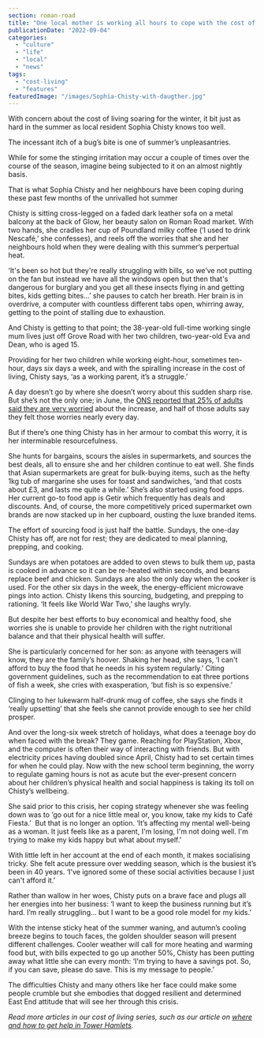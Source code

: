 ```yaml
---
section: roman-road
title: "One local mother is working all hours to cope with the cost of living"
publicationDate: "2022-09-04"
categories: 
  - "culture"
  - "life"
  - "local"
  - "news"
tags: 
  - "cost-living"
  - "features"
featuredImage: "/images/Sophia-Chisty-with-daugther.jpg"
---
```


With concern about the cost of living soaring for the winter, it bit just as hard in the summer as local resident Sophia Chisty knows too well.

The incessant itch of a bug’s bite is one of summer’s unpleasantries.

While for some the stinging irritation may occur a couple of times over the course of the season, imagine being subjected to it on an almost nightly basis.

That is what Sophia Chisty and her neighbours have been coping during these past few months of the unrivalled hot summer

Chisty is sitting cross-legged on a faded dark leather sofa on a metal balcony at the back of Glow, her beauty salon on Roman Road market. With two hands, she cradles her cup of Poundland milky coffee (‘I used to drink Nescafé,’ she confesses), and reels off the worries that she and her neighbours hold when they were dealing with this summer’s perpertual heat.

‘It's been so hot but they're really struggling with bills, so we’ve not putting on the fan but instead we have all the windows open but then that's dangerous for burglary and you get all these insects flying in and getting bites, kids getting bites…’ she pauses to catch her breath. Her brain is in overdrive, a computer with countless different tabs open, whirring away, getting to the point of stalling due to exhaustion.

And Chisty is getting to that point; the 38-year-old full-time working single mum lives just off Grove Road with her two children, two-year-old Eva and Dean, who is aged 15.

Providing for her two children while working eight-hour, sometimes ten-hour, days six days a week, and with the spiralling increase in the cost of living, Chisty says, ‘as a working parent, it’s a struggle.’

A day doesn’t go by where she doesn’t worry about this sudden sharp rise. But she’s not the only one; in June, the [ONS reported that 25% of adults said they are very worried](https://www.ons.gov.uk/peoplepopulationandcommunity/wellbeing/articles/worriesabouttherisingcostsoflivinggreatbritain/apriltomay2022) about the increase, and half of those adults say they felt those worries nearly every day.

But if there’s one thing Chisty has in her armour to combat this worry, it is her interminable resourcefulness.

She hunts for bargains, scours the aisles in supermarkets, and sources the best deals, all to ensure she and her children continue to eat well. She finds that Asian supermarkets are great for bulk-buying items, such as the hefty 1kg tub of margarine she uses for toast and sandwiches, ‘and that costs about £3, and lasts me quite a while.’ She’s also started using food apps. Her current go-to food app is Getir which frequently has deals and discounts. And, of course, the more competitively priced supermarket own brands are now stacked up in her cupboard, ousting the luxe branded items.

The effort of sourcing food is just half the battle. Sundays, the one-day Chisty has off, are not for rest; they are dedicated to meal planning, prepping, and cooking.

Sundays are when potatoes are added to oven stews to bulk them up, pasta is cooked in advance so it can be re-heated within seconds, and beans replace beef and chicken. Sundays are also the only day when the cooker is used. For the other six days in the week, the energy-efficient microwave pings into action. Chisty likens this sourcing, budgeting, and prepping to rationing. ‘It feels like World War Two,’ she laughs wryly.

But despite her best efforts to buy economical and healthy food, she worries she is unable to provide her children with the right nutritional balance and that their physical health will suffer.

She is particularly concerned for her son: as anyone with teenagers will know, they are the family’s hoover. Shaking her head, she says, ‘I can't afford to buy the food that he needs in his system regularly.’ Citing government guidelines, such as the recommendation to eat three portions of fish a week, she cries with exasperation, ‘but fish is so expensive.’

Clinging to her lukewarm half-drunk mug of coffee, she says she finds it ‘really upsetting’ that she feels she cannot provide enough to see her child prosper.

And over the long-six week stretch of holidays, what does a teenage boy do when faced with the break? They game. Reaching for PlayStation, Xbox, and the computer is often their way of interacting with friends. But with electricity prices having doubled since April, Chisty had to set certain times for when he could play. Now with the new school term beginning, the worry to regulate gaming hours is not as acute but the ever-present concern about her children’s physical health and social happiness is taking its toll on Chisty’s wellbeing.

She said prior to this crisis, her coping strategy whenever she was feeling down was to ‘go out for a nice little meal or, you know, take my kids to Café Fiesta.’  But that is no longer an option. ‘It’s affecting my mental well-being as a woman. It just feels like as a parent, I'm losing, I'm not doing well. I'm trying to make my kids happy but what about myself.’

With little left in her account at the end of each month, it makes socialising tricky. She felt acute pressure over wedding season, which is the busiest it’s been in 40 years. ‘I've ignored some of these social activities because I just can't afford it.’

Rather than wallow in her woes, Chisty puts on a brave face and plugs all her energies into her business: ‘I want to keep the business running but it’s hard. I’m really struggling… but I want to be a good role model for my kids.’

With the intense sticky heat of the summer waning, and autumn’s cooling breeze begins to touch faces, the golden shoulder season will present different challenges. Cooler weather will call for more heating and warming food but, with bills expected to go up another 50%, Chisty has been putting away what little she can every month: ‘I'm trying to have a savings pot. So, if you can save, please do save. This is my message to people.’

The difficulties Chisty and many others like her face could make some people crumble but she embodies that dogged resilient and determined East End attitude that will see her through this crisis.

_Read more articles in our cost of living series, such as our article on [where and how to get help in Tower Hamlets](https://romanroadlondon.com/wp-admin/post.php?post=34937&action=edit)._


